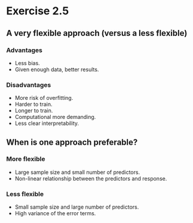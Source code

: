 
# Exercise 2.5


## A very flexible approach (versus a less flexible)

### Advantages

 - Less bias.
 - Given enough data, better results.
 
### Disadvantages

 - More risk of overfitting.  
 - Harder to train.
 - Longer to train.
 - Computational more demanding.
 - Less clear interpretability.
 

## When is one approach preferable?

### More flexible

 - Large sample size and small number of predictors.
 - Non-linear relationship between the predictors and response.
 
### Less flexible

 - Small sample size and large number of predictors.
 - High variance of the error terms.

